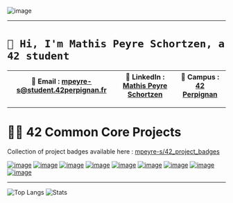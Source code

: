 ![image](https://mathis.peyre.info/assets/banner.gif)

---

# `👋 Hi, I'm Mathis Peyre Schortzen, a 42 student`

| 📧 Email : [mpeyre-s@student.42perpignan.fr](mailto:mpeyre-s@student.42perpignan.fr) | 🔗 LinkedIn : [Mathis Peyre Schortzen](https://www.linkedin.com/in/mathis-peyre-schortzen/) | 🏫 Campus : [42 Perpignan](https://42perpignan.fr) |
| --- | --- | --- |
---

# 🧑‍🎓 42 Common Core Projects
Collection of project badges available here : [mpeyre-s/42_project_badges](https://github.com/mpeyre-s/42_project_badges)  


[![image](https://mathis.peyre.info/assets/libft.png)](https://github.com/mpeyre-s/42-libft)
[![image](https://mathis.peyre.info/assets/ft_printf.png)](https://github.com/mpeyre-s/42-printf)
[![image](https://mathis.peyre.info/assets/get_next_line.png)](https://github.com/mpeyre-s/42-get_next_line)
[![image](https://mathis.peyre.info/assets/born2beroot.png)](https://github.com/mpeyre-s/42-born2beroot)
[![image](https://mathis.peyre.info/assets/fractol.png)](https://github.com/mpeyre-s/42-fract_ol)
[![image](https://mathis.peyre.info/assets/minitalk.png)](https://github.com/mpeyre-s/42-minitalk)
[![image](https://mathis.peyre.info/assets/push_swap.png)](https://github.com/mpeyre-s/42-push_swap)
[![image](https://mathis.peyre.info/assets/philosophers.png)](https://github.com/mpeyre-s/42-philosophers)
[![image](https://mathis.peyre.info/assets/minishell.png)](https://github.com/mpeyre-s/42-minishell)

---

![Top Langs](https://github-readme-stats.vercel.app/api/top-langs/?username=mpeyre-s&layout=donut&theme=tokyonight)
![Stats](https://github-readme-stats.vercel.app/api?username=mpeyre-s&show_icons=true&theme=tokyonight)
